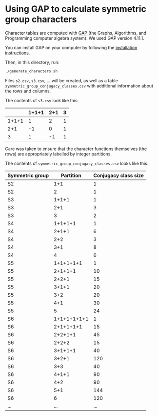 # Using GAP to calculate symmetric group characters

Character tables are computed with [GAP](https://www.gap-system.org/) (the Graphs, Algorithms, and Programming computer algebra system). We used GAP version 4.11.1.

You can install GAP on your computer by following the [installation instructions](https://www.gap-system.org/Download/index.html).

Then, in this directory, run:

```bash
./generate_characters.sh
```

Files `s2.csv`, `s3.csv`, ... will be created, as well as a table `symmetric_group_conjugacy_classes.csv` with additional information about the rows and columns.

The contents of `s3.csv` look like this:

| |1+1+1|2+1|3|
|-|-----|---|-|
|1+1+1|1|2|1|
|2+1|-1|0|1|
|3|1|-1|1|

Care was taken to ensure that the character functions themselves (the rows) are appropriately labelled by integer partitions.

The contents of `symmetric_group_conjugacy_classes.csv` looks like this:

|Symmetric group|Partition|Conjugacy class size|
|---------------|---------|--------------------|
|S2|1+1|1|
|S2|2|1|
|S3|1+1+1|1|
|S3|2+1|3|
|S3|3|2|
|S4|1+1+1+1|1|
|S4|2+1+1|6|
|S4|2+2|3|
|S4|3+1|8|
|S4|4|6|
|S5|1+1+1+1+1|1|
|S5|2+1+1+1|10|
|S5|2+2+1|15|
|S5|3+1+1|20|
|S5|3+2|20|
|S5|4+1|30|
|S5|5|24|
|S6|1+1+1+1+1+1|1|
|S6|2+1+1+1+1|15|
|S6|2+2+1+1|45|
|S6|2+2+2|15|
|S6|3+1+1+1|40|
|S6|3+2+1|120|
|S6|3+3|40|
|S6|4+1+1|90|
|S6|4+2|90|
|S6|5+1|144|
|S6|6|120|
|...|...|...|